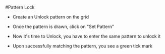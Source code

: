 #Pattern Lock 

- Create an Unlock pattern on the grid

- Once the pattern is drawn, click on "Set Pattern"

- Now it's time to Unlock, you have to enter the same pattern to unlock it

- Upon successfully matching the pattern, you see a green tick mark


